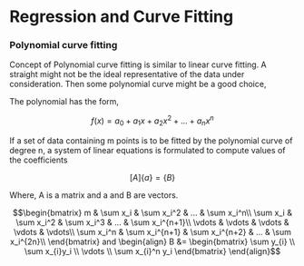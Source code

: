 # Regression and Curve Fitting


### Polynomial curve fitting
Concept of Polynomial curve fitting is similar to linear curve fitting. A straight might not be the ideal representative of the data under consideration. Then some polynomial curve might be a good choice,

The polynomial has the form, 
```math
f(x) = a_0 + a_1x + a_2x^2 + ... + a_nx^n
```
If a set of data containing m points is to be fitted by the polynomial curve of degree n, a system of linear equations is formulated to compute values of the coefficients
```math
[A]\{a\} = \{B\}
```
Where, A is a matrix and a and B are vectors.
```math
\begin{bmatrix}
m & \sum x_i & \sum x_i^2 & ... & \sum x_i^n\\
\sum x_i & \sum x_i^2 & \sum x_i^3 & ... & \sum x_i^{n+1}\\
\vdots  & \vdots & \vdots & \vdots & \vdots\\
\sum x_i^n & \sum x_i^{n+1} & \sum x_i^{n+2} & ... & \sum x_i^{2n}\\
\end{bmatrix}

and 
\begin{align}
    B &= \begin{bmatrix}
           \sum y_{i} \\
           \sum x_{i}y_i \\
           \vdots \\
           \sum x_{i}^n y_i
         \end{bmatrix}
\end{align}
```
